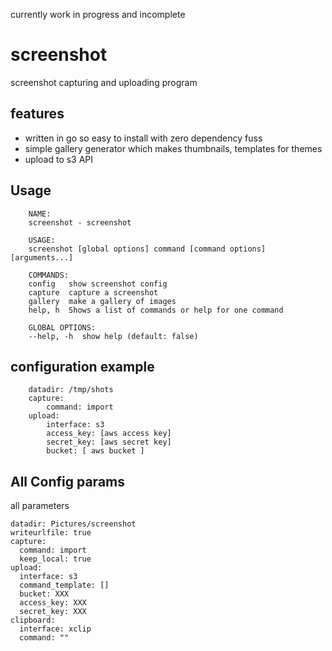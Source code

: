 currently work in progress and incomplete

screenshot
=============

screenshot capturing and uploading program

features
-------------
- written in go so easy to install with zero dependency fuss
- simple gallery generator which makes thumbnails, templates for themes
- upload to s3 API

Usage
-------------
        NAME:
        screenshot - screenshot

        USAGE:
        screenshot [global options] command [command options] [arguments...]

        COMMANDS:
        config   show screenshot config
        capture  capture a screenshot
        gallery  make a gallery of images
        help, h  Shows a list of commands or help for one command

        GLOBAL OPTIONS:
        --help, -h  show help (default: false)
   
configuration example
---------------------------------

        datadir: /tmp/shots
        capture:
            command: import
        upload:
            interface: s3
            access_key: [aws access key]
            secret_key: [aws secret key]
            bucket: [ aws bucket ]


All Config params
--------------------------

all parameters

    datadir: Pictures/screenshot
    writeurlfile: true
    capture:
      command: import
      keep_local: true
    upload:
      interface: s3
      command_template: []
      bucket: XXX
      access_key: XXX
      secret_key: XXX
    clipboard:
      interface: xclip
      command: ""


